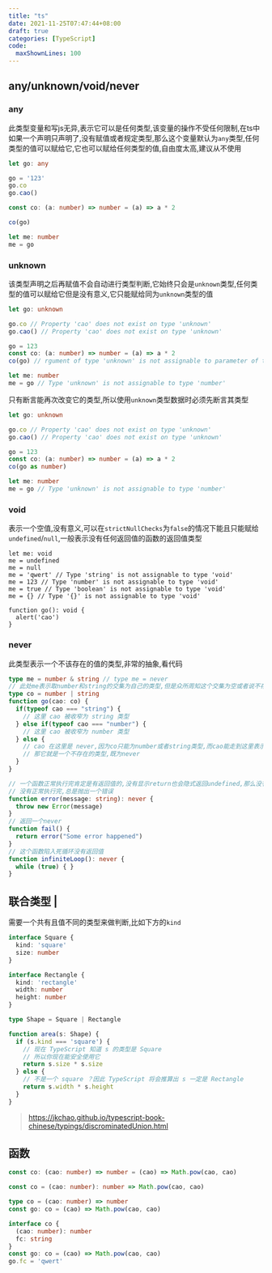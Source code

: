 ```yaml
---
title: "ts"
date: 2021-11-25T07:47:44+08:00
draft: true
categories: [TypeScript]
code:
  maxShownLines: 100
---
```


## any/unknown/void/never

### any

此类型变量和写js无异,表示它可以是任何类型,该变量的操作不受任何限制,在ts中如果一个声明只声明了,没有赋值或者规定类型,那么这个变量默认为`any`类型,任何类型的值可以赋给它,它也可以赋给任何类型的值,自由度太高,建议从不使用

```typescript
let go: any

go = '123'
go.co
go.cao()

const co: (a: number) => number = (a) => a * 2

co(go)

let me: number
me = go
```

### unknown

该类型声明之后再赋值不会自动进行类型判断,它始终只会是`unknown`类型,任何类型的值可以赋给它但是没有意义,它只能赋给同为`unknown`类型的值

```typescript
let go: unknown

go.co // Property 'cao' does not exist on type 'unknown'
go.cao() // Property 'cao' does not exist on type 'unknown'

go = 123
const co: (a: number) => number = (a) => a * 2
co(go) // rgument of type 'unknown' is not assignable to parameter of type 'number'

let me: number
me = go // Type 'unknown' is not assignable to type 'number'
```

只有断言能再次改变它的类型,所以使用`unknown`类型数据时必须先断言其类型

```typescript
let go: unknown

go.co // Property 'cao' does not exist on type 'unknown'
go.cao() // Property 'cao' does not exist on type 'unknown'

go = 123
const co: (a: number) => number = (a) => a * 2
co(go as number)

let me: number
me = go // Type 'unknown' is not assignable to type 'number'
```

### void

表示一个空值,没有意义,可以在`strictNullChecks`为`false`的情况下能且只能赋给`undefined`/`null`,一般表示没有任何返回值的函数的返回值类型

```tsx
let me: void
me = undefined
me = null
me = 'qwert' // Type 'string' is not assignable to type 'void'
me = 123 // Type 'number' is not assignable to type 'void'
me = true // Type 'boolean' is not assignable to type 'void'
me = {} // Type '{}' is not assignable to type 'void'

function go(): void {
  alert('cao')
}
```

### never

此类型表示一个不该存在的值的类型,非常的抽象,看代码

```typescript
type me = number & string // type me = never
// 此处me表示取number和string的交集为自己的类型,但是众所周知这个交集为空或者说不存在,所以为never
type co = number | string
function go(cao: co) {
  if(typeof cao === "string") {
    // 这里 cao 被收窄为 string 类型
  } else if(typeof cao === "number") {
    // 这里 cao 被收窄为 number 类型
  } else {
    // cao 在这里是 never,因为co只能为number或者string类型,而cao能走到这里表示它既不是number也不是string
    // 那它就是一个不存在的类型,既为never
  }
}

// 一个函数正常执行完肯定是有返回值的,没有显示return也会隐式返回undefined,那么没有正常执行完返回的就是never
// 没有正常执行完,总是抛出一个错误
function error(message: string): never {
  throw new Error(message)
}
// 返回一个never
function fail() {
  return error("Some error happened")
}
// 这个函数陷入死循环没有返回值
function infiniteLoop(): never {
  while (true) { }
}
```

## 联合类型 |

需要一个共有且值不同的类型来做判断,比如下方的`kind`

```typescript
interface Square {
  kind: 'square'
  size: number
}

interface Rectangle {
  kind: 'rectangle'
  width: number
  height: number
}

type Shape = Square | Rectangle

function area(s: Shape) {
  if (s.kind === 'square') {
    // 现在 TypeScript 知道 s 的类型是 Square
    // 所以你现在能安全使用它
    return s.size * s.size
  } else {
    // 不是一个 square ？因此 TypeScript 将会推算出 s 一定是 Rectangle
    return s.width * s.height
  }
}
```

> https://jkchao.github.io/typescript-book-chinese/typings/discrominatedUnion.html

## 函数

```typescript
const co: (cao: number) => number = (cao) => Math.pow(cao, cao)

const co = (cao: number): number => Math.pow(cao, cao)

type co = (cao: number) => number
const go: co = (cao) => Math.pow(cao, cao)

interface co {
  (cao: number): number
  fc: string
}
const go: co = (cao) => Math.pow(cao, cao)
go.fc = 'qwert'
```

